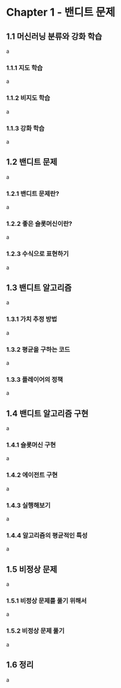 # Chapter 1 - 밴디트 문제

## 1.1 머신러닝 분류와 강화 학습
a
### 1.1.1 지도 학습
a
### 1.1.2 비지도 학습
a
### 1.1.3 강화 학습
a

## 1.2 밴디트 문제
a
### 1.2.1 밴디트 문제란?
a
### 1.2.2 좋은 슬롯머신이란?
a
### 1.2.3 수식으로 표현하기
a

## 1.3 밴디트 알고리즘
a
### 1.3.1 가치 추정 방법
a
### 1.3.2 평균을 구하는 코드
a
### 1.3.3 플레이어의 정책
a

## 1.4 밴디트 알고리즘 구현
a
### 1.4.1 슬롯머신 구현
a
### 1.4.2 에이전트 구현
a
### 1.4.3 실행해보기
a
### 1.4.4 알고리즘의 평균적인 특성
a

## 1.5 비정상 문제
a
### 1.5.1 비정상 문제를 풀기 위해서
a
### 1.5.2 비정상 문제 풀기
a

## 1.6 정리
a